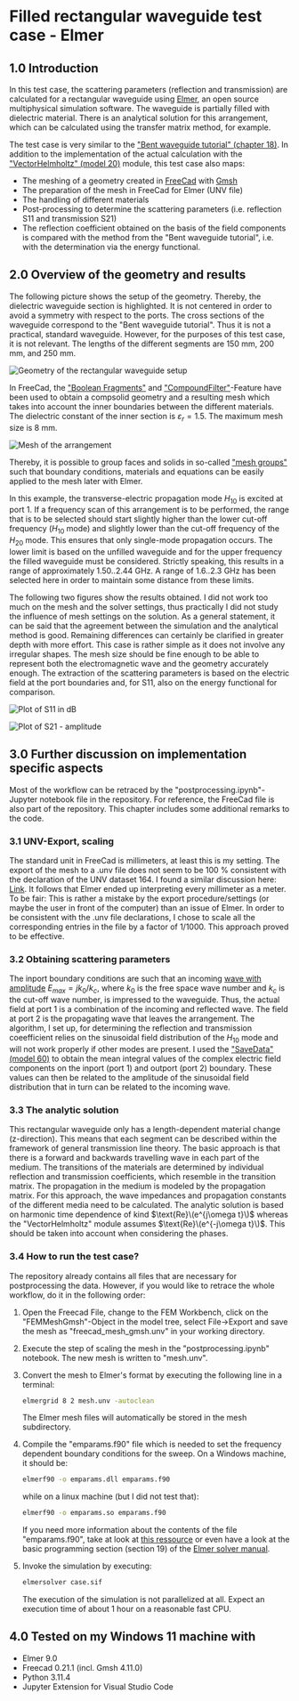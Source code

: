 # Filled rectangular waveguide test case - Elmer
## 1.0 Introduction
In this test case, the scattering parameters (reflection and transmission) are calculated for a rectangular waveguide using [Elmer](https://www.csc.fi/web/elmer), an open source multiphysical simulation software. The waveguide is partially filled with dielectric material. There is an analytical solution for this arrangement, which can be calculated using the transfer matrix method, for example.

The test case is very similar to the ["Bent waveguide tutorial" (chapter 18)](https://www.nic.funet.fi/pub/sci/physics/elmer/doc/ElmerTutorials.pdf). In addition to the implementation of the actual calculation with the ["VectorHelmholtz" (model 20)](https://www.nic.funet.fi/pub/sci/physics/elmer/doc/ElmerModelsManual.pdf) module, this test case also maps: 
- The meshing of a geometry created in [FreeCad](https://www.freecad.org/) with [Gmsh](https://gmsh.info/)
- The preparation of the mesh in FreeCad for Elmer (UNV file)
- The handling of different materials 
- Post-processing to determine the scattering parameters (i.e. reflection S11 and transmission S21)
- The reflection coefficient obtained on the basis of the field components is compared with the method from the "Bent waveguide tutorial", i.e. with the determination via the energy functional.

## 2.0 Overview of the geometry and results
The following picture shows the setup of the geometry. Thereby, the dielectric waveguide section is highlighted. It is not centered in order to avoid a symmetry with respect to the ports. The cross sections of the waveguide correspond to the "Bent waveguide tutorial". Thus it is not a practical, standard waveguide. However, for the purposes of this test case, it is not relevant. The lengths of the different segments are 150 mm, 200 mm, and 250 mm.

![Geometry of the rectangular waveguide setup](https://github.com/CMeinersHH/filled_rectangular_waveguide/blob/main/images/rw_geometry.png)

In FreeCad, the ["Boolean Fragments"](https://wiki.freecad.org/Part_BooleanFragments) and ["CompoundFilter"](https://wiki.freecad.org/Part_CompoundFilter)-Feature have been used to obtain a compsolid geometry and a resulting mesh which takes into account the inner boundaries between the different materials. The dielectric constant of the inner section is $\varepsilon_r=1.5$. The maximum mesh size is 8 mm.

![Mesh of the arrangement](https://github.com/CMeinersHH/filled_rectangular_waveguide/blob/main/images/mesh.png) 

Thereby, it is possible to group faces and solids in so-called ["mesh groups"](https://wiki.freecad.org/FEM_MeshGroup) such that boundary conditions, materials and equations can be easily applied to the mesh later with Elmer.  

In this example, the transverse-electric propagation mode $H_{10}$ is excited at port 1. 
If a frequency scan of this arrangement is to be performed, the range that is to be selected should start slightly higher than the lower cut-off frequency ($H_{10}$ mode) and slightly lower than the cut-off frequency of the $H_{20}$ mode. This ensures that only single-mode propagation occurs. The lower limit is based on the unfilled waveguide and for the upper frequency the filled waveguide must be considered. Strictly speaking, this results in a range of approximately 1.50..2.44 GHz. A range of 1.6..2.3 GHz has been selected here in order to maintain some distance from these limits. 

The following two figures show the results obtained. I did not work too much on the mesh and the solver settings, thus practically I did not study the influence of mesh settings on the solution. As a general statement, it can be said that the agreement between the simulation and the analytical method is good. Remaining differences can certainly be clarified in greater depth with more effort. This case is rather simple as it does not involve any irregular shapes. The mesh size should be fine enough to be able to represent both the electromagnetic wave and the geometry accurately enough.
The extraction of the scattering parameters is based on the electric field at the port boundaries and, for S11, also on the energy functional for comparison.    

![Plot of S11 in dB](https://github.com/CMeinersHH/filled_rectangular_waveguide/blob/main/images/S11.png) 

![Plot of S21 - amplitude](https://github.com/CMeinersHH/filled_rectangular_waveguide/blob/main/images/S21.png) 

## 3.0 Further discussion on implementation specific aspects
Most of the workflow can be retraced by the "postprocessing.ipynb"- Jupyter notebook file in the repository. For reference, the FreeCad file is also part of the repository. This chapter includes some additional remarks to the code.  

### 3.1 UNV-Export, scaling
The standard unit in FreeCad is millimeters, at least this is my setting. The export of the mesh to a .unv file does not seem to be 100 % consistent with the declaration of the UNV dataset 164. I found a similar discussion here: [Link](https://discourse.salome-platform.org/t/bug-smesh-unv-file-bad-usage-of-units-section-164/591). It follows that Elmer ended up interpreting every millimeter as a meter. To be fair: This is rather a mistake by the export procedure/settings (or maybe the user in front of the computer) than an issue of Elmer. In order to be consistent with the .unv file declarations, I chose to scale all the corresponding entries in the file by a factor of 1/1000. This approach proved to be effective.  

### 3.2 Obtaining scattering parameters
The inport boundary conditions are such that an incoming [wave with amplitude](https://www.elmerfem.org/forum/viewtopic.php?t=4026) $E_{max}=jk_0/k_c$, where $k_0$ is the free space wave number and $k_c$ is the cut-off wave number, is impressed to the waveguide. Thus, the actual field at port 1 is a combination of the incoming and reflected wave. The field at port 2 is the propagating wave that leaves the arrangement. The algorithm, I set up, for determining the reflection and transmission coeefficient relies on the sinusoidal field distribution of the $H_{10}$ mode and will not work properly if other modes are present. I used the ["SaveData" (model 60)](https://www.nic.funet.fi/pub/sci/physics/elmer/doc/ElmerModelsManual.pdf) to obtain the mean integral values of the complex electric field components on the inport (port 1) and outport (port 2) boundary. These values can then be related to the amplitude of the sinusoidal field distribution that in turn can be related to the incoming wave.   

### 3.3 The analytic solution
This rectangular waveguide only has a length-dependent material change (z-direction). This means that each segment can be described within the framework of general transmission line theory. The basic approach is that there is a forward and backwards travelling wave in each part of the medium. The transitions of the materials are determined by individual reflection and transmission coefficients, which resemble in the transition matrix. The propagation in the medium is modeled by the propagation matrix. For this approach, the wave impedances and propagation constants of the different media need to be calculated. The analytic solution is based on harmonic time dependence of kind $\text{Re}\(e^{j\omega t}\)$ whereas the "VectorHelmholtz" module assumes $\text{Re}\(e^{-j\omega t}\)$. This should be taken into account when considering the phases. 

### 3.4 How to run the test case?
The repository already contains all files that are necessary for postprocessing the data. However, if you would like to retrace the whole workflow, do it in the following order: 

1. Open the Freecad File, change to the FEM Workbench, click on the "FEMMeshGmsh"-Object in the model tree, select File->Export and save the mesh as "freecad_mesh_gmsh.unv" in your working directory.

2. Execute the step of scaling the mesh in the "postprocessing.ipynb" notebook. The new mesh is written to "mesh.unv".

3. Convert the mesh to Elmer's format by executing the following line in a terminal: 
    ```bash
    elmergrid 8 2 mesh.unv -autoclean
    ``` 
   The Elmer mesh files will automatically be stored in the mesh subdirectory.

4. Compile the "emparams.f90" file which is needed to set the frequency dependent boundary conditions for the sweep. On a Windows machine, it should be:
    ```bash
    elmerf90 -o emparams.dll emparams.f90
    ```  
    while on a linux machine (but I did not test that):
    ```bash
    elmerf90 -o emparams.so emparams.f90
    ``` 
    If you need more information about the contents of the file "emparams.f90", take at look at [this ressource](https://github.com/ElmerCSC/elmer-elmag/tree/main/BandpassFilter) or even have a look at the basic programming section (section 19) of the [Elmer solver manual](https://www.nic.funet.fi/pub/sci/physics/elmer/doc/ElmerSolverManual.pdf).

5. Invoke the simulation by executing: 
    ```bash
    elmersolver case.sif
    ```
    The execution of the simulation is not parallelized at all. Expect an execution time of about 1 hour on a reasonable fast CPU. 

## 4.0 Tested on my Windows 11 machine with
- Elmer 9.0
- Freecad 0.21.1 (incl. Gmsh 4.11.0)
- Python 3.11.4
- Jupyter Extension for Visual Studio Code 


